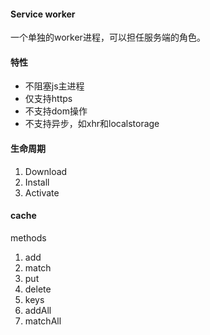#### Service worker

一个单独的worker进程，可以担任服务端的角色。


#### 特性

- 不阻塞js主进程
- 仅支持https
- 不支持dom操作
- 不支持异步，如xhr和localstorage


#### 生命周期

1. Download
2. Install
3. Activate

#### cache


methods

1. add
2. match
2. put
4. delete
5. keys
6. addAll
7. matchAll
